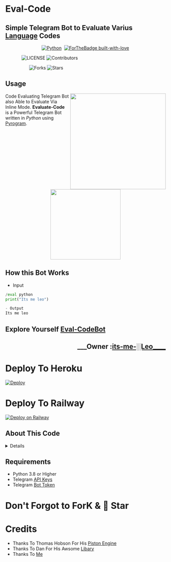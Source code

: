 # Eval-Code
## Simple Telegram Bot to Evaluate Varius [Language](https://github.com/its-leo-bitch/Eval-Code/blob/main/README.md#supported-languages) Codes
&nbsp;&nbsp;&nbsp;&nbsp;&nbsp;&nbsp;&nbsp;&nbsp;&nbsp;&nbsp;&nbsp;&nbsp;&nbsp;&nbsp;&nbsp;&nbsp;&nbsp;&nbsp;&nbsp;&nbsp;&nbsp;&nbsp;&nbsp;&nbsp;&nbsp;&nbsp;&nbsp;&nbsp;&nbsp;[![Python](http://forthebadge.com/images/badges/made-with-python.svg)](https://python.org)&nbsp;
[![ForTheBadge built-with-love](http://ForTheBadge.com/images/badges/built-with-love.svg)](https://GitHub.com/its-leo-bitch/)


&nbsp;&nbsp;&nbsp;&nbsp;&nbsp;&nbsp;&nbsp;&nbsp;&nbsp;&nbsp;&nbsp;&nbsp;&nbsp;![LICENSE](https://img.shields.io/github/license/its-leo-bitch/Eval-Code?style=for-the-badge&logo=appveyor)&nbsp;![Contributors](https://img.shields.io/github/contributors/its-leo-bitch/Eval-Code?style=for-the-badge&logo=appveyor)


&nbsp;&nbsp;&nbsp;&nbsp;&nbsp;&nbsp;&nbsp;&nbsp;&nbsp;&nbsp;&nbsp;&nbsp;&nbsp;&nbsp;&nbsp;&nbsp;&nbsp;&nbsp;&nbsp;![Forks](https://img.shields.io/github/forks/its-leo-bitch/Eval-Code?style=for-the-badge&logo=appveyor)&nbsp;![Stars](https://img.shields.io/github/stars/its-leo-bitch/Eval-Code?style=for-the-badge&logo=appveyor)

## Usage
<img src="https://telegra.ph/file/e76d40ed899c2abd87209.jpg" width="300" align="right">

Code Evaluating Telegram Bot
also Able to Evaluate Via Inline Mode.
**Evaluate-Code** is a Powerful Telegram Bot written in _Python_ using [Pyrogram](https://github.com/pyrogram/pyrogram).
<br>
<p align="center">
    <a href="https://telegram.dog/WONKRU_HERE"><img src="https://img.shields.io/badge/Support%20Group-XDgangZ--%F0%9D%91%BF-blue?&logo=telegram&style=social" width=220px></a></p>

## How this Bot Works
- Input
```python
/eval python
print("Its me leo")

- Output
Its me leo
```

## Explore Yourself [Eval-CodeBot](http://telegram.dog/Eval_CodeBot)
<h2 align="right"><b>___Owner :<a href="https://github.com/its-leo-bitch">its-me-░Leo____</a></b><h2>


# Deploy To Heroku
[![Deploy](https://www.herokucdn.com/deploy/button.svg)](https://heroku.com/deploy?template=https://github.com/its-leo-bitch/Eval-Code/)

# Deploy To Railway
[![Deploy on Railway](https://railway.app/button.svg)](https://railway.app/new/template?template=https%3A%2F%2Fgithub.com%2Fits-leo-bitch%2FEval-Code&envs=API_ID%2CAPI_HASH%2CTOKEN%2CBOTUSERNAME&API_IDDesc=Your+APP+ID+From+my.telegram.org&API_HASHDesc=Your+API+Hash+From+my.telegram.org&TOKENDesc=Your+Bot+Token+From+%40BotFather&BOTUSERNAMEDesc=Your+Bot+Username+Without+%40&referralCode=iJhyef)

## About This Code
<details>
 
# Legal Disclaimer
    
```
/**
   BeFoRe DepLoYing THiNk aBoUt HoW i CrEaTeD ThiS boT💃
           & I SpenD MoRe tHaN 3-Weeks To Create This Project.. 
           So, SUppoRt mE By FOrkiNG & GimMMee 🌟
                        
                           SpeCial ThankZ To @WONKRU_HERE
/**
```
# Supported languages:

- awk
- bash
- brainfuck
- c
- c++
- cjam
- clojure
- cobol
- coffeescript
- cow
- cjam
- crystal
- d
- dart
- dash
- dotnet
- dragon
- elixir
- erlang
- fortran
- go
- golfscript
- groovy
- haskell
- haskell
- java
- javascript
- jelly
- julia
- kotlin
- lisp
- lolcode
- lua
- mono
- nasm
- nasm64
- nim
- ocaml
- octave
- osabie
- paradoc
- pascal
- perl
- php
- ponylang
- prolog
- pure
- pyth
- python
- python2
- raku
- raku
- rockstar
- ruby
- rust
- scala
- swift
- typescript
- vlang
- yeethon
- zig
    
</details>
    
## Requirements 
* Python 3.8 or Higher
* Telegram [API Keys](https://my.telegram.org/apps)
* Telegram [Bot Token](https://t.me/BotFather)


# Don't Forgot to ForK & 🌟 Star
  
# Credits
- Thanks To Thomas Hobson For His [Piston Engine](https://github.com/engineer-man/piston)
- Thanks To Dan For His Awsome [Libary](https://github.com/pyrogram/pyrogram)
- Thanks To [Me](https://github.com/its-leo-bitch)


